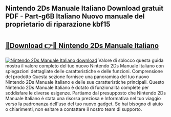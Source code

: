 ## Nintendo 2Ds Manuale Italiano Download gratuit PDF - Part-g6B Italiano Nuovo manuale del proprietario di riparazione kbf15

# <h2><a href="http://dfcfvt8.blite.top/?on=Nintendo+2Ds+Manuale+Italiano">🔗Download 👉🔴 Nintendo 2Ds Manuale Italiano</a></h2>

[![Nintendo 2Ds Manuale Italiano download](https://i.imgur.com/lujVjoI.png)](http://dfcfvt8.blite.top/?on=Nintendo+2Ds+Manuale+Italiano)
Valore di sblocco questa guida mostra il valore completo del tuo nuovo Nintendo 2Ds Manuale Italiano con spiegazioni dettagliate delle caratteristiche e delle funzioni. Comprensione del prodotto Questa sezione fornisce una panoramica del tuo nuovo Nintendo 2Ds Manuale Italiano e delle sue caratteristiche principali. Questo Nintendo 2Ds Manuale Italiano è dotato di funzionalità complete per soddisfare le diverse esigenze. Partiamo dal presupposto che Nintendo 2Ds Manuale Italiano è stata una risorsa preziosa e Informativa nel tuo viaggio verso la padronanza dell'uso del tuo nuovo gadget. Se hai bisogno di aiuto o chiarimenti, non esitare a contattare il nostro team di supporto.
